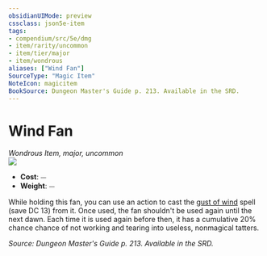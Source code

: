 ```yaml
---
obsidianUIMode: preview
cssclass: json5e-item
tags:
- compendium/src/5e/dmg
- item/rarity/uncommon
- item/tier/major
- item/wondrous
aliases: ["Wind Fan"]
SourceType: "Magic Item"
NoteIcon: magicitem
BookSource: Dungeon Master's Guide p. 213. Available in the SRD.
---
```

# Wind Fan
*Wondrous Item, major, uncommon*  
![](/2-Mechanics/CLI/items/img/wind-fan.webp#right)  

- **Cost**: ⏤
- **Weight**: ⏤

While holding this fan, you can use an action to cast the [gust of wind](/2-Mechanics/CLI/spells/gust-of-wind.md) spell (save DC 13) from it. Once used, the fan shouldn't be used again until the next dawn. Each time it is used again before then, it has a cumulative 20% chance chance of not working and tearing into useless, nonmagical tatters.

*Source: Dungeon Master's Guide p. 213. Available in the SRD.*